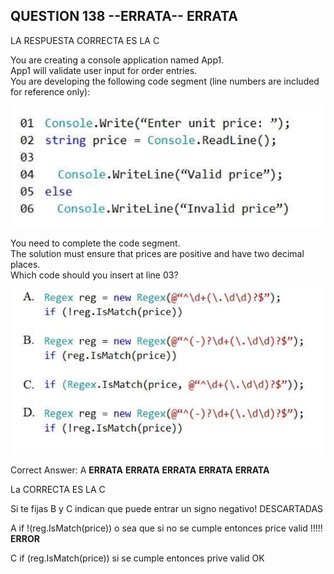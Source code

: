 ## QUESTION 138 --ERRATA-- __ERRATA__
LA RESPUESTA CORRECTA ES LA C

You are creating a console application named App1.  
App1 will validate user input for order entries.  
You are developing the following code segment (line numbers are included for reference only):  


![c1](c1.PNG)


You need to complete the code segment.  
The solution must ensure that prices are positive and have two decimal places.  
Which code should you insert at line 03?  

![c2](c2.PNG)

Correct Answer: A __ERRATA__ __ERRATA__ __ERRATA__ __ERRATA__ __ERRATA__

La CORRECTA ES LA C

Si te fijas B y C indican  que puede entrar un signo negativo!  DESCARTADAS

A if !(reg.IsMatch(price)) o sea que si no se cumple entonces price valid !!!!! __ERROR__

C if (reg.IsMatch(price))  si se cumple entonces prive valid OK  

